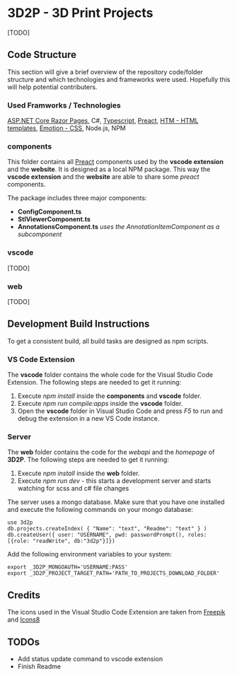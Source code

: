 # 3D2P - 3D Print Projects

[TODO]

## Code Structure

This section will give a brief overview of the repository code/folder structure and which technologies and frameworks were used.
Hopefully this will help potential contributers.

### Used Framworks / Technologies

[ASP.NET Core Razor Pages](https://docs.microsoft.com/en-us/aspnet/core/?view=aspnetcore-3.1), C#, [Typescript](https://www.typescriptlang.org/), [Preact](https://preactjs.com/), [HTM - HTML templates](https://github.com/developit/htm), [Emotion - CSS](https://emotion.sh), Node.js, NPM

### components

This folder contains all [Preact](https://preactjs.com/) components used by the **vscode extension** and the **website**.
It is designed as a local NPM package. This way the **vscode extension** and the **website** are able to share some *preact* components.

The package includes three major components:

- **ConfigComponent.ts**
- **StlViewerComponent.ts**
- **AnnotationsComponent.ts** *uses the AnnotationItemComponent as a subcomponent*

### vscode

[TODO]

### web

[TODO]

## Development Build Instructions

To get a consistent build, all build tasks are designed as npm scripts.

### VS Code Extension

The **vscode** folder contains the whole code for the Visual Studio Code Extension. The following steps are needed to get it running:

1. Execute *npm install* inside the **components** and **vscode** folder.
2. Execute *npm run compile:apps* inside the **vscode** folder.
3. Open the **vscode** folder in Visual Studio Code and press *F5* to run and debug the extension in a new VS Code instance.

### Server

The **web** folder contains the code for the *webapi* and the *homepage* of **3D2P**. The following steps are needed to get it running:

1. Execute *npm install* inside the **web** folder.
2. Execute *npm run dev* - this starts a development server and starts watching for scss and c# file changes

The server uses a mongo database. Make sure that you have one installed and execute the following commands on your mongo database:

```
use 3d2p
db.projects.createIndex( { "Name": "text", "Readme": "text" } )
db.createUser({ user: "USERNAME", pwd: passwordPrompt(), roles: [{role: "readWrite", db:"3d2p"}]})
```

Add the following environment variables to your system:

```
export _3D2P_MONGOAUTH='USERNAME:PASS'
export _3D2P_PROJECT_TARGET_PATH='PATH_TO_PROJECTS_DOWNLOAD_FOLDER'
```

## Credits

The icons used in the Visual Studio Code Extension are taken from [Freepik](https://www.flaticon.com/) and [Icons8](https://icons8.com/)

## TODOs

- Add status update command to vscode extension
- Finish Readme